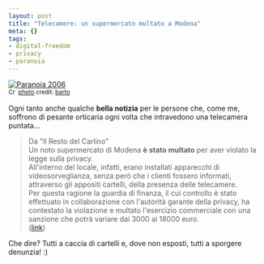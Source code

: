 ```yaml
--- 
layout: post
title: "Telecamere: un supermercato multato a Modena"
meta: {}
tags: 
- digital-freedom
- privacy
- paranoia
---
```

<a href="http://www.flickr.com/photos/97438202@N00/231693522/" title="Paranoia 2006" target="_blank"><img src="http://farm1.static.flickr.com/93/231693522_bcf8f3c18a.jpg" alt="Paranoia 2006" border="0" /></a>  
<small><a href="http://creativecommons.org/licenses/by/2.0/" title="Attribution License" target="_blank"><img src="http://www.lastknight.com/wp-content/plugins/photo-dropper/images/cc.png" alt="Creative Commons License" border="0" width="16" height="16" align="absmiddle" /></a> <a href="http://www.photodropper.com/photos/" target="_blank">photo</a> credit: <a href="http://www.flickr.com/photos/97438202@N00/231693522/" title="barto" target="_blank">barto</a></small>  
  
Ogni tanto anche qualche **bella notizia** per le persone che, come me, soffrono di pesante orticaria ogni volta che intravedono una telecamera puntata...  
  
> Da "Il Resto del Carlino"  
> Un noto supermercato di Modena  **è stato multato** per aver violato la legge sulla privacy.  
> All'interno del locale, infatti, erano installati  apparecchi di videosorveglianza, senza però che i clienti fossero  informati, attraverso gli appositi cartelli, della presenza delle telecamere.  
> Per questa ragione la guardia di finanza, il cui controllo è stato  effettuato in collaborazione con l'autorità garante della privacy, ha  contestato la violazione e multato l'esercizio commerciale con una 
sanzione che potrà variare dai 3000 ai 18000 euro.  
> ([link](http://ilrestodelcarlino.ilsole24ore.com/modena/2008/10/15/125526-erano_telecamere_avviso.shtml))
  
Che dire? Tutti a caccia di cartelli e, dove non esposti, tutti a sporgere denunzia! :)  
  
 
